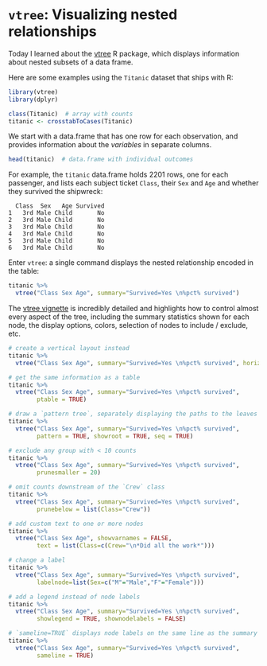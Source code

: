 # `vtree`: Visualizing nested relationships

Today I learned about the [vtree](https://cran.r-project.org/web/packages/vtree/index.html) R package, 
which displays information about nested subsets of a data frame.

Here are some examples using the `Titanic` dataset that ships with R:

```r
library(vtree)
library(dplyr)

class(Titanic)  # array with counts
titanic <- crosstabToCases(Titanic)
```

We start with a data.frame that has one row for each observation, and provides
information about the *variables* in separate columns.

```r
head(titanic)  # data.frame with individual outcomes
```

For example, the `titanic` data.frame holds 2201 rows, one for each passenger,
and lists each subject ticket `Class`, their `Sex` and `Age` and whether they
survived the shipwreck:

```
  Class  Sex   Age Survived
1   3rd Male Child       No
2   3rd Male Child       No
3   3rd Male Child       No
4   3rd Male Child       No
5   3rd Male Child       No
6   3rd Male Child       No
```

Enter `vtree`: a single command displays the nested relationship encoded in the
table:

```r
titanic %>%
  vtree("Class Sex Age", summary="Survived=Yes \n%pct% survived")
```

The [vtree vignette]() is incredibly detailed and highlights how to control
almost every aspect of the tree, including the summary statistics shown for
each node, the display options, colors, selection of nodes to include / exclude,
etc.

```r
# create a vertical layout instead
titanic %>%
  vtree("Class Sex Age", summary="Survived=Yes \n%pct% survived", horiz = FALSE)

# get the same information as a table
titanic %>%
  vtree("Class Sex Age", summary="Survived=Yes \n%pct% survived",
        ptable = TRUE)

# draw a `pattern tree`, separately displaying the paths to the leaves
titanic %>%
  vtree("Class Sex Age", summary="Survived=Yes \n%pct% survived",
        pattern = TRUE, showroot = TRUE, seq = TRUE)

# exclude any group with < 10 counts
titanic %>%
  vtree("Class Sex Age", summary="Survived=Yes \n%pct% survived",
        prunesmaller = 20)

# omit counts downstream of the `Crew` class
titanic %>%
  vtree("Class Sex Age", summary="Survived=Yes \n%pct% survived",
        prunebelow = list(Class="Crew"))

# add custom text to one or more nodes
titanic %>%
  vtree("Class Sex Age", showvarnames = FALSE, 
        text = list(Class=c(Crew="\n*Did all the work*")))

# change a label
titanic %>%
  vtree("Class Sex Age", summary="Survived=Yes \n%pct% survived",
        labelnode=list(Sex=c("M"="Male","F"="Female")))

# add a legend instead of node labels
titanic %>%
  vtree("Class Sex Age", summary="Survived=Yes \n%pct% survived",
        showlegend = TRUE, shownodelabels = FALSE)

# `sameline=TRUE` displays node labels on the same line as the summary
titanic %>%
  vtree("Class Sex Age", summary="Survived=Yes \n%pct% survived",
        sameline = TRUE)
```
